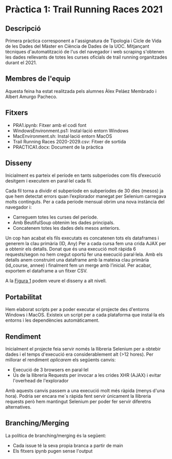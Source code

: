 # Pràctica 1: Trail Running Races 2021

## Descripció
Primera pràctica corresponent a l'assignatura de Tipologia i Cicle de Vida de les Dades del Màster en Ciència de Dades de la UOC. Mitjançant tècniques d'automatització de l'us del navegador i web scraping s'obtenen les dades rellevants de totes les curses oficials de trail running organitzades durant el 2021.

## Membres de l'equip
Aquesta feina ha estat realitzada pels alumnes Àlex Peláez Membrado i Albert Amurgo Pacheco.

## Fitxers
* PRA1.ipynb: Fitxer amb el codi font
* WindowsEnvironment.ps1: Instal·lació entorn Windows
* MacEnvironment.sh: Instal·lació entorn MacOS
* Trail Running Races 2020-2029.csv: Fitxer de sortida
* PRACTICA1.docx: Document de la pràctica

## Disseny 
Inicialment es parteix el període en tants subperíodes com fils d’execució desitgem i executem en paral·lel cada fil.

Cada fil torna a dividir el subperíode en subperíodes de 30 dies (mesos) ja que hem detectat errors quan l’explorador manegat per Selenium carregava molts continguts. Per a cada període mensual obrim una nova instància del navegador i:

* Carreguem totes les curses del període.
* Amb BeutifulSoup obtenim les dades principals.
* Concatenem totes les dades dels mesos anteriors.

Un cop han acabat els fils executats es concatenen tots els dataframes i generem la clau primària (ID, Any)
Per a cada cursa fem una crida AJAX per a obtenir els detalls. Donat que és una execució molt ràpida 6 requests/segon no hem cregut oportú fer una execució paral·lela.
Amb els detalls anem construint una dataframe amb la mateixa clau primària (id_course, annee) i finalment fem un merge amb l’inicial. Per acabar, exportem el dataframe a un fitxer CSV.

A la <a href="DOCX/Figure1.png">Figura 1</a> podem veure el disseny a alt nivell.

## Portabilitat
Hem elaborat scripts per a poder executar el projecte des d'entorns Windows i MacOS. Existeix un script per a cada plataforma que instal·la els entorns i les dependències automàticament.

## Rendiment
Inicialment el projecte feia servir només la llibreria Selenium per a obtebir dades i el temps d'execució era considerablement alt (>12 hores). Per millorar el rendiment *aplicarem* els següents canvis:

* Execució de 3 browsers en paral·lel
* Ús de la llibreria Requests per invocar a les crides XHR (AJAX) i evitar l'overhead de l'explorador

Amb aquests canvis passem a una execució molt més ràpida (menys d'una hora). Podria ser encara me´s ràpida fent servir únicament la llibreria requests però hem mantingut Selenium per poder fer servir diferetns alternatives.

## Branching/Merging
La política de branching/merging és la següent:

* Cada issue té la seva propia branca a partir de main
* Els fitxers ipynb pugen sense l'output 

